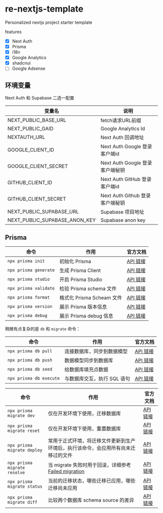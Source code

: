 # re-nextjs-template

Personalized nextjs project starter template

features

- [x] Next Auth
- [x] Prisma
- [x] i18n
- [x] Google Analytics
- [x] shadcnui
- [ ] Google Adsense

## 环境变量

Next Auth 和 Supabase 二选一配置

| 变量名                        | 说明                            |
| ----------------------------- | ------------------------------- |
| NEXT_PUBLIC_BASE_URL          | fetch请求URL前缀                |
| NEXT_PUBLIC_GAID              | Google Analytics Id             |
| NEXTAUTH_URL                  | Next Auth 回调地址              |
| GOOGLE_CLIENT_ID              | Next Auth Google 登录客户端id   |
| GOOGLE_CLIENT_SECRET          | Next Auth Google 登录客户端秘钥 |
| GITHUB_CLIENT_ID              | Next Auth GitHub 登录客户端id   |
| GITHUB_CLIENT_SECRET          | Next Auth Github 登录客户端秘钥 |
| NEXT_PUBLIC_SUPABASE_URL      | Supabase 项目地址               |
| NEXT_PUBLIC_SUPABASE_ANON_KEY | Supabase anon key               |

## Prisma

| 命令                  | 作用                      | 官方文档                                                                             |
| --------------------- | ------------------------- | ------------------------------------------------------------------------------------ |
| `npx prisma init`     | 初始化 Prisma             | [API 链接](https://www.prisma.io/docs/orm/reference/prisma-cli-reference#init)       |
| `npx prisma generate` | 生成 Prisma Client        | [API 链接](https://www.prisma.io/docs/orm/reference/prisma-cli-reference#generate)   |
| `npx prisma studio`   | 开启 Prisma Studio        | [API 链接](https://www.prisma.io/docs/orm/reference/prisma-cli-reference#studio)     |
| `npx prisma validate` | 检验 Prisma schema 文件   | [API 链接](https://www.prisma.io/docs/orm/reference/prisma-cli-reference#validate)   |
| `npx prisma format`   | 格式化 Prisma Scheam 文件 | [API 链接](https://www.prisma.io/docs/orm/reference/prisma-cli-reference#format)     |
| `npx prisma version`  | 展示 Prisma 版本信息      | [API 链接](https://www.prisma.io/docs/orm/reference/prisma-cli-reference#version--v) |
| `npx prisma debug`    | 展示 Prisma debug 信息    | [API 链接](https://www.prisma.io/docs/orm/reference/prisma-cli-reference#debug)      |

稍微有点复杂的是 `db` 和 `migrate` 命令：

| 命令                    | 作用                        | 官方文档                                                                             |
| ----------------------- | --------------------------- | ------------------------------------------------------------------------------------ |
| `npx prisma db pull`    | 连接数据库，同步到数据模型  | [API 链接](https://www.prisma.io/docs/orm/reference/prisma-cli-reference#db-pull)    |
| `npx prisma db push`    | 数据模型同步到数据库        | [API 链接](https://www.prisma.io/docs/orm/reference/prisma-cli-reference#db-push)    |
| `npx prisma db seed`    | 给数据库填充点数据          | [API 链接](https://www.prisma.io/docs/orm/reference/prisma-cli-reference#db-seed)    |
| `npx prisma db execute` | 与数据库交互，执行 SQL 语句 | [API 链接](https://www.prisma.io/docs/orm/reference/prisma-cli-reference#db-execute) |

| 命令                         | 作用                                                                                                                                                    | 官方文档                                                                                  |
| ---------------------------- | ------------------------------------------------------------------------------------------------------------------------------------------------------- | ----------------------------------------------------------------------------------------- |
| `npx prisma migrate dev`     | 仅在开发环境下使用，迁移数据库                                                                                                                          | [API 链接](https://www.prisma.io/docs/orm/reference/prisma-cli-reference#migrate-dev)     |
| `npx prisma migrate reset`   | 仅在开发环境下使用，重置数据库                                                                                                                          | [API 链接](https://www.prisma.io/docs/orm/reference/prisma-cli-reference#migrate-reset)   |
| `npx prisma migrate deploy`  | 常用于正式环境，将迁移文件更新到生产环境后，执行该命令，会应用所有尚未迁移过的文件                                                                      | [API 链接](https://www.prisma.io/docs/orm/reference/prisma-cli-reference#migrate-deploy)  |
| `npx prisma migrate resolve` | 当 migrate 失败时用于回滚，详细参考 [Failed migration](https://www.prisma.io/docs/orm/prisma-migrate/workflows/patching-and-hotfixing#failed-migration) | [API 链接](https://www.prisma.io/docs/orm/reference/prisma-cli-reference#migrate-resolve) |
| `npx prisma migrate status`  | 当前的迁移状态，哪些迁移已应用，哪些迁移尚未应用                                                                                                        | [API 链接](https://www.prisma.io/docs/orm/reference/prisma-cli-reference#migrate-status)  |
| `npx prisma migrate diff`    | 比较两个数据库 schema source 的差异                                                                                                                     | [API 链接](https://www.prisma.io/docs/orm/reference/prisma-cli-reference#migrate-diff)    |

